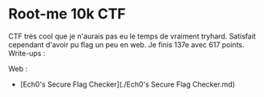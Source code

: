 # Root-me 10k CTF
CTF très cool que je n'aurais pas eu le temps de vraiment tryhard. Satisfait cependant d'avoir pu flag un peu en web. Je finis 137e avec 617 points.
Write-ups :

Web :
  - [Ech0's Secure Flag Checker](./Ech0's Secure Flag Checker.md)
